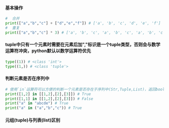 #### 基本操作

```python
#  合并
print(["a","b","c"] + ["d","e","f"]) # ['a', 'b', 'c', 'd', 'e', 'f']
#  重复
print(["a","b","c"] * 3) # ['a', 'b', 'c', 'a', 'b', 'c', 'a', 'b', 'c']
```

#### tuple中只有一个元素时需要在元素后加","标识是一个tuple类型，否则会与数学运算符冲突，python默认以数学运算符优先
```python
type((1)) # <class 'int'>
type((1,)) # <class 'tuple'>
```
#### 判断元素是否在序列中
```python
# 使用`in`运算符可以方便的判断一个元素是否存在于序列中(Str,Tuple,List)，返回bool
print([1,2] in [[1,2],[2],[3]]) # True
print([1,1] in [[1,2],[2],[3]]) # False
print("a" in "abcde") # True
print("a" in ("a","b","c")) # True
```
#### 元组(tuple)与列表(list)区别